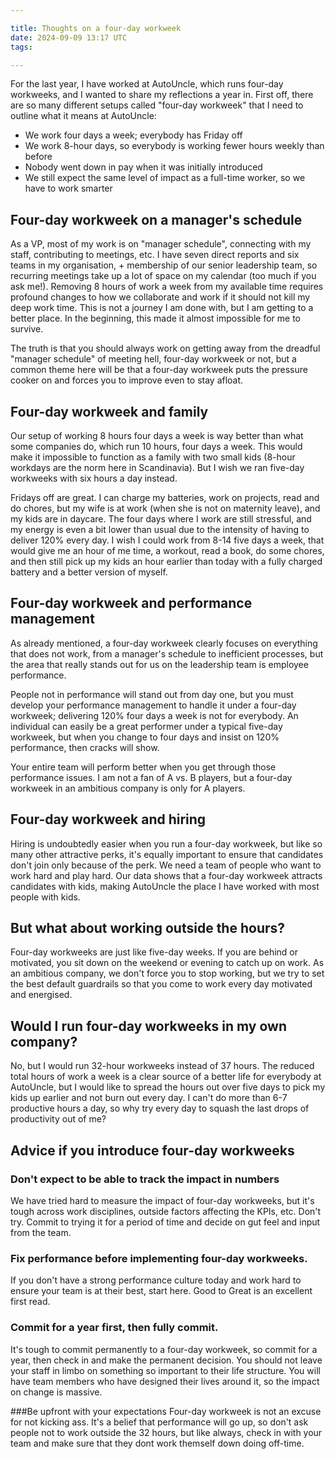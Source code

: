 ```yaml
---

title: Thoughts on a four-day workweek
date: 2024-09-09 13:17 UTC
tags: 

---
```



For the last year, I have worked at AutoUncle, which runs four-day workweeks, and I wanted to share my reflections a year in.
First off, there are so many different setups called "four-day workweek" that I need to outline what it means at AutoUncle:

- We work four days a week; everybody has Friday off
- We work 8-hour days, so everybody is working fewer hours weekly than before
- Nobody went down in pay when it was initially introduced
- We still expect the same level of impact as a full-time worker, so we have to work smarter

## Four-day workweek on a manager's schedule
As a VP, most of my work is on "manager schedule", connecting with my staff, contributing to meetings, etc. I have seven direct reports and six teams in my organisation, + membership of our senior leadership team, so recurring meetings take up a lot of space on my calendar (too much if you ask me!). Removing 8 hours of work a week from my available time requires profound changes to how we collaborate and work if it should not kill my deep work time. This is not a journey I am done with, but I am getting to a better place. In the beginning, this made it almost impossible for me to survive.

The truth is that you should always work on getting away from the dreadful "manager schedule" of meeting hell, four-day workweek or not, but a common theme here will be that a four-day workweek puts the pressure cooker on and forces you to improve even to stay afloat.

## Four-day workweek and family
Our setup of working 8 hours four days a week is way better than what some companies do, which run 10 hours, four days a week. This would make it impossible to function as a family with two small kids (8-hour workdays are the norm here in Scandinavia). But I wish we ran five-day workweeks with six hours a day instead.

Fridays off are great. I can charge my batteries, work on projects, read and do chores, but my wife is at work (when she is not on maternity leave), and my kids are in daycare. The four days where I work are still stressful, and my energy is even a bit lower than usual due to the intensity of having to deliver 120% every day. 
I wish I could work from 8-14 five days a week, that would give me an hour of me time, a workout, read a book, do some chores, and then still pick up my kids an hour earlier than today with a fully charged battery and a better version of myself.

## Four-day workweek and performance management
As already mentioned, a four-day workweek clearly focuses on everything that does not work, from a manager's schedule to inefficient processes, but the area that really stands out for us on the leadership team is employee performance.

People not in performance will stand out from day one, but you must develop your performance management to handle it under a four-day workweek; delivering 120% four days a week is not for everybody. An individual can easily be a great performer under a typical five-day workweek, but when you change to four days and insist on 120% performance, then cracks will show.

Your entire team will perform better when you get through those performance issues. I am not a fan of A vs. B players, but a four-day workweek in an ambitious company is only for A players.

## Four-day workweek and hiring
Hiring is undoubtedly easier when you run a four-day workweek, but like so many other attractive perks, it's equally important to ensure that candidates don't join only because of the perk. We need a team of people who want to work hard and play hard.
Our data shows that a four-day workweek attracts candidates with kids, making AutoUncle the place I have worked with most people with kids.

## But what about working outside the hours?
Four-day workweeks are just like five-day weeks. If you are behind or motivated, you sit down on the weekend or evening to catch up on work. As an ambitious company, we don't force you to stop working, but we try to set the best default guardrails so that you come to work every day motivated and energised.

## Would I run four-day workweeks in my own company?
No, but I would run 32-hour workweeks instead of 37 hours. The reduced total hours of work a week is a clear source of a better life for everybody at AutoUncle, but I would like to spread the hours out over five days to pick my kids up earlier and not burn out every day. I can't do more than 6-7 productive hours a day, so why try every day to squash the last drops of productivity out of me?

## Advice if you introduce four-day workweeks

### Don't expect to be able to track the impact in numbers
We have tried hard to measure the impact of four-day workweeks, but it's tough across work disciplines, outside factors affecting the KPIs, etc. Don't try. Commit to trying it for a period of time and decide on gut feel and input from the team.

### Fix performance before implementing four-day workweeks.
If you don't have a strong performance culture today and work hard to ensure your team is at their best, start here. Good to Great is an excellent first read.

### Commit for a year first, then fully commit.
It's tough to commit permanently to a four-day workweek, so commit for a year, then check in and make the permanent decision. You should not leave your staff in limbo on something so important to their life structure. You will have team members who have designed their lives around it, so the impact on change is massive.

###Be upfront with your expectations
Four-day workweek is not an excuse for not kicking ass. It's a belief that performance will go up, so don't ask people not to work outside the 32 hours, but like always, check in with your team and make sure that they dont work themself down doing off-time.
